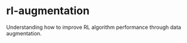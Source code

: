 # rl-augmentation
Understanding how to improve RL algorithm performance through data augmentation. 
